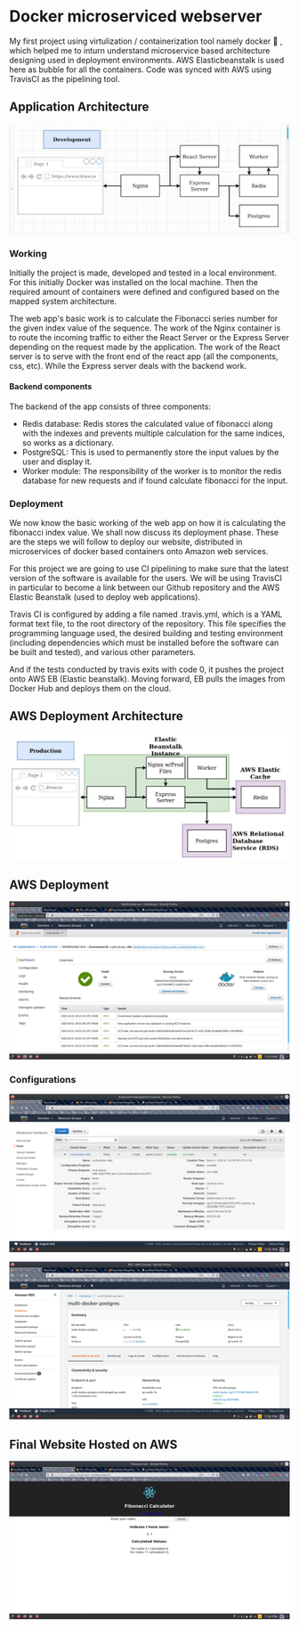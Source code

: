 # Docker microserviced webserver
My first project using virtulization / containerization tool namely docker :whale: , which helped me to inturn understand microservice based architecture designing used in deployment environments. AWS Elasticbeanstalk is used here as bubble for all the containers. Code was synced with AWS using TravisCI as the pipelining tool.

## Application Architecture
![architecture](./images/app-architecture.jpg)

### Working
Initially the project is made, developed and tested in a local environment. For this initially Docker was installed on the local machine. Then the required amount of containers were defined and configured based on the mapped system architecture.

The web app's basic work is to calculate the Fibonacci series number for the given index value of the sequence. The work of the Nginx container is to route the incoming traffic to either the React Server or the Express Server depending on the request made by the application. The work of the React server is to serve with the front end of the react app (all the components, css, etc). While the Express server deals with the backend work.

#### Backend components
The backend of the app consists of three components: 
 - Redis database: Redis stores the calculated value of fibonacci along with the indexes and prevents multiple calculation for the same indices, so works as a dictionary.
 - PostgreSQL: This is used to permanently store the input values by the user and display it.
 - Worker module: The responsibility of the worker is to monitor the redis database for new requests and if found calculate fibonacci for the input.

### Deployment
We now know the basic working of the web app on how it is calculating the fibonacci index value. We shall now discuss its deployment phase. These are the steps we will follow to deploy our website, distributed in microservices of docker based containers onto Amazon web services.

For this project we are going to use CI pipelining to make sure that the latest version of the software is available for the users. We will be using TravisCI in particular to become a link between our Github repository and the AWS Elastic Beanstalk (used to deploy web applications). 

Travis CI is configured by adding a file named .travis.yml, which is a YAML format text file, to the root directory of the repository. This file specifies the programming language used, the desired building and testing environment (including dependencies which must be installed before the software can be built and tested), and various other parameters. 

And if the tests conducted by travis exits with code 0, it pushes the project onto AWS EB (Elastic beanstalk). Moving forward, EB pulls the images from Docker Hub and deploys them on the cloud.


## AWS Deployment Architecture
![architecture](./images/AWS-architecture.jpg)

## AWS Deployment
![deployment status](./images/aws-status.png)

### Configurations

![elasticache stats](./images/elasticache-config.png)

![rds config](./images/rds-config.png)

## Final Website Hosted on AWS
![website](./images/final-website.png)
 
